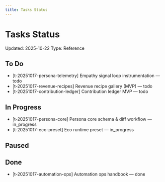 ```yaml
---
title: Tasks Status
---
```


# Tasks Status

<!-- GENERATED FILE: scripts/docgen_core.py; do not edit by hand -->

Updated: 2025-10-22
Type: Reference

## To Do
- [t-20251017-persona-telemetry] Empathy signal loop instrumentation — todo
- [t-20251017-revenue-recipes] Revenue recipe gallery (MVP) — todo
- [t-20251017-contribution-ledger] Contribution ledger MVP — todo

## In Progress
- [t-20251017-persona-core] Persona core schema & diff workflow — in_progress
- [t-20251017-eco-preset] Eco runtime preset — in_progress

## Paused

## Done
- [t-20251017-automation-ops] Automation ops handbook — done
